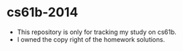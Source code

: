 # cs61b-2014
- This repository is only for tracking my study on cs61b. 
- I owned the copy right of the homework solutions.
